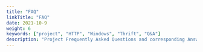 ```yaml
---
title: "FAQ"
linkTitle: "FAQ"
date: 2021-10-9
weight: 6
keywords: ["project", "HTTP", "Windows", "Thrift", "Q&A"]
description: "Project Frequently Asked Questions and corresponding Answers."
---
```





